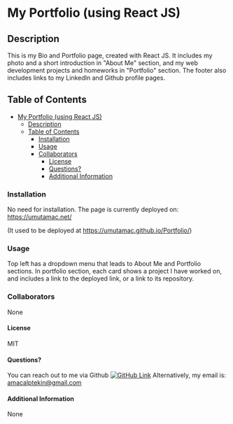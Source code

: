 # My Portfolio (using React JS)
## Description
This is my Bio and Portfolio page, created with React JS. It includes my photo and a short introduction in "About Me" section, and my web development projects and homeworks in "Portfolio" section. The footer also includes links to my LinkedIn and Github profile pages.

## Table of Contents
- [My Portfolio (using React JS)](#my-portfolio-using-react-js)
  - [Description](#description)
  - [Table of Contents](#table-of-contents)
    - [Installation](#installation)
    - [Usage](#usage)
    - [Collaborators](#collaborators)
      - [License](#license)
      - [Questions?](#questions)
      - [Additional Information](#additional-information)

### Installation
No need for installation. The page is currently deployed on: https://umutamac.net/

(It used to be deployed at https://umutamac.github.io/Portfolio/)

### Usage
Top left has a dropdown menu that leads to About Me and Portfolio sections. In portfolio section, each card shows a project I have worked on, and includes a link to the deployed link, or a link to its repository.

### Collaborators
None

#### License
MIT

#### Questions?
You can reach out to me via Github [![GitHub Link](https://img.shields.io/badge/Github-umutamac-lightgrey.svg)](https://github.com/umutamac)
Alternatively, my email is: amacalptekin@gmail.com

#### Additional Information
None

